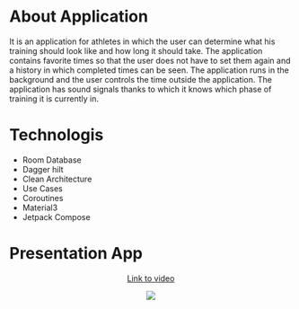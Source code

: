 # About Application
It is an application for athletes in which the user can determine what his training should look like and how long it should take. The application contains favorite times so that the user does not have to set them again and a history in which completed times can be seen. The application runs in the background and the user controls the time outside the application. The application has sound signals thanks to which it knows which phase of training it is currently in.

# Technologis
- Room Database
- Dagger hilt
- Clean Architecture
- Use Cases
- Coroutines
- Material3
- Jetpack Compose 

# Presentation App
<p align = "center">
  <a href = "https://youtu.be/n88d5V81B0M">Link to video</a>
</p>
<p align = "Center">
  <img src="https://i.postimg.cc/hv5mnZG9/Presentation-Mobile-App-2.jpg" href="">
</p>
